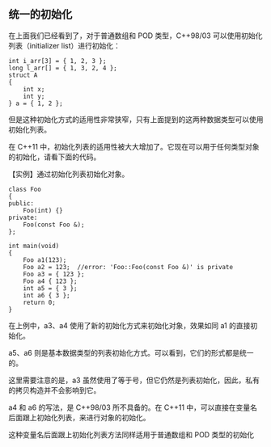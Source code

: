 ## 统一的初始化
在上面我们已经看到了，对于普通数组和 POD 类型，C++98/03 可以使用初始化列表（initializer list）进行初始化：
```
int i_arr[3] = { 1, 2, 3 };
long l_arr[] = { 1, 3, 2, 4 };
struct A
{
    int x;
    int y;
} a = { 1, 2 };
```

但是这种初始化方式的适用性非常狭窄，只有上面提到的这两种数据类型可以使用初始化列表。

在 C++11 中，初始化列表的适用性被大大增加了。它现在可以用于任何类型对象的初始化，请看下面的代码。

【实例】通过初始化列表初始化对象。


```
class Foo
{
public:
    Foo(int) {}
private:
    Foo(const Foo &);
};

int main(void)
{
    Foo a1(123);
    Foo a2 = 123;  //error: 'Foo::Foo(const Foo &)' is private
    Foo a3 = { 123 };
    Foo a4 { 123 };
    int a5 = { 3 };
    int a6 { 3 };
    return 0;
}
```
在上例中，a3、a4 使用了新的初始化方式来初始化对象，效果如同 a1 的直接初始化。

a5、a6 则是基本数据类型的列表初始化方式。可以看到，它们的形式都是统一的。

这里需要注意的是，a3 虽然使用了等于号，但它仍然是列表初始化，因此，私有的拷贝构造并不会影响到它。

a4 和 a6 的写法，是 C++98/03 所不具备的。在 C++11 中，可以直接在变量名后面跟上初始化列表，来进行对象的初始化。

这种变量名后面跟上初始化列表方法同样适用于普通数组和 POD 类型的初始化